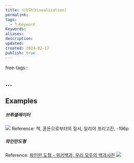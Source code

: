 ```yaml
---
title: 시각화(Visualization)
permalink: 
tags:
  - 🏷️Keyword
Keywords: 
aliases: 
description: 
updated: 
created: 2024-02-17
publish: true
---
```

free-tags:: 

## ...

## Examples
##### 브뤼셀레이터
![](https://i.imgur.com/ZOSbq2S.jpg)
Reference: 책, 혼돈으로부터의 질서, 일리야 프리고진, -196p


##### 파인만도형
Reference: [파인만 도형 - 위키백과, 우리 모두의 백과사전](https://ko.wikipedia.org/wiki/%ED%8C%8C%EC%9D%B8%EB%A7%8C_%EB%8F%84%ED%98%95)
![](https://i.imgur.com/3239v7k.png)
